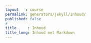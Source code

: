 ```yaml
---
layout   : course
permalink: generators/jekyll/inhoud/
published: false
#
title     : Inhoud
title_long: Inhoud met Markdown
---
```


